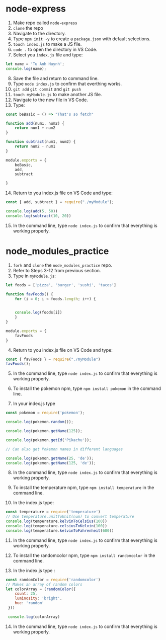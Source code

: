 # node-express

1. Make repo called `node-express`
2. `clone` the repo
3. Navigate to the directory.
4. Type `npm init -y` to create a `package.json` with default selections.
5. `touch index.js` to make a JS file.
6. `code .` to open the directory in VS Code.
7. Select you `index.js` file and type:
```js
let name = 'Tu Anh Huynh';
console.log(name);
```
8. Save the file and return to command line.
9. Type `node index.js` to confirm that everthing works.
10. `git add` `git commit` and `git push`
11. `touch myModule.js` to make another JS file.
12. Navigate to the new file in VS Code.
13. Type:
```js
const beBasic = () => "That's so fetch"

function add(num1, num2) {
    return num1 + num2
}

function subtract(num1, num2) {
    return num2 - num1
}

module.exports = {
    beBasic,
    add, 
    subtract

}
```
14. Return to you index.js file on VS Code and type:
```js
const { add, subtract } = require("./myModule");

console.log(add(5, 50))
console.log(subtract(10, 20))
```
15. In the command line, type `node index.js` to confirm that everything is working properly.


# node_modules_practice

1. `fork` and `clone` the `node_modules_practice` repo.
2. Refer to Steps 3-12 from previous section.
3. Type in `myModule.js`:
```js
let foods = ['pizza', 'burger', 'sushi', 'tacos']

function favFoods() {
    for (i = 0; i < foods.length; i++) {

    
    console.log(foods[i])
    }
}

module.exports = {
    favFoods
}
```
4. Return to you index.js file on VS Code and type:
```js
const { favFoods } = require("./myModule")
favFoods();
```

5. In the command line, type `node index.js` to confirm that everything is working properly.

6. To install the pokemon npm, type `npm install pokemon` in the command line.

7. In your index.js type 
```js
const pokemon = require('pokemon');

console.log(pokemon.random());

console.log(pokemon.getName(125));

console.log(pokemon.getId('Pikachu'));

// Can also get Pokemon names in different languages

console.log(pokemon.getName(25, 'de'));
console.log(pokemon.getName(125, 'de'));
```

8. In the command line, type `node index.js` to confirm that everything is working properly.

9. To install the temperature npm, type `npm install temperature` in the command line.

10. In the index.js type:
```js
const temperature = require('temperature')
// Use temperature.unitToUnit(num) to convert temperature
console.log(temperature.kelvinToCelsius(100))
console.log(temperature.celsiusToKelvin(100))
console.log(temperature.kelvinToFahrenheit(600))

```
11. In the command line, type `node index.js` to confirm that everything is working properly.

12. To install the randomcolor npm, type `npm install randomcolor` in the command line.

13. In the index.js type :
```js
const randomColor = require('randomcolor')
// Makes an array of random colors
let colorArray = (randomColor({
    count: 25,
    luminosity: 'bright',
    hue: 'random'
 }))

 console.log(colorArray)
 ```
 14. In the command line, type `node index.js` to confirm that everything is working properly.
 